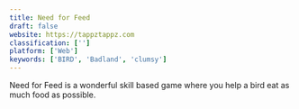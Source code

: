 ```yaml
---
title: Need for Feed
draft: false 
website: https://tappztappz.com
classification: ['']
platform: ['Web']
keywords: ['BIRD', 'Badland', 'clumsy']
---
```

Need for Feed is a wonderful skill based game where you help a bird eat as much food as possible.